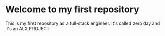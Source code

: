 # Welcome to my first repository
This is my first repository as a full-stack engineer. It's called zero day and it's an ALX PROJECT.